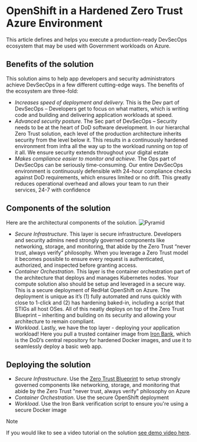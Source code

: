 # OpenShift in a Hardened Zero Trust Azure Environment

This article defines and helps you execute a production-ready DevSecOps ecosystem that may be used with Government workloads on Azure.

## Benefits of the solution
This solution aims to help app developers and security administrators achieve DevSecOps in a few different cutting-edge ways. The benefits of the ecosystem are three-fold: 
* *Increases speed of deployment and delivery.* This is the Dev part of DevSecOps – Developers get to focus on what matters, which is writing code and building and delivering application workloads at speed.
* *Advanced security posture.* The Sec part of DevSecOps – Security needs to be at the heart of DoD software development. In our hierarchal Zero Trust solution, each level of the production architecture inherits security from the level below it. This results in a continuously hardened environment from infra all the way up to the workload running on top of it all. We ensure security extends throughout your digital estate
* *Makes compliance easier to monitor and achieve.* The Ops part of DevSecOps can be seriously time-consuming. Our entire DevSecOps environment is continuously defensible with 24-hour compliance checks against DoD requirements, which ensures limited or no drift. This greatly reduces operational overhead and allows your team to run their services, 24-7 with confidence

## Components of the solution
Here are the architectural components of the solution.
![Pyramid](/media/pyramid.PNG)

* *Secure Infrastructure*. This layer is secure infrastructure. Developers and security admins need strongly governed components like networking, storage, and monitoring, that abide by the Zero Trust “never trust, always verify” philosophy. When you leverage a Zero Trust model it becomes possible to ensure every request is authenticated, authorized, and inspected before granting access.
* *Container Orchestration*. This layer is the container orchestration part of the architecture that deploys and manages Kubernetes nodes. Your compute solution also should be setup and leveraged in a secure way. This is a secure deployment of RedHat OpenShift on Azure. The deployment is unique as it’s (1) fully automated and runs quickly with close to 1-click and (2) has hardening baked-in, including a script that STIGs all host OSes. All of this neatly deploys on top of the Zero Trust Blueprint – inheriting and building on its security and allowing your architecture to remain compliant.
* *Workload*. Lastly, we have the top layer - deploying your application workload! Here you pull a trusted container image from [Iron Bank](https://ironbank.dsop.io), which is the DoD’s central repository for hardened Docker images, and use it to seamlessly deploy a basic web app.

## Deploying the solution
* *Secure Infrastructure*. Use the [Zero Trust Blueprint](https://github.com/Azure/ato-toolkit/tree/master/automation/zero-trust-architecture) to setup strongly governed components like networking, storage, and monitoring that abide by the Zero Trust "never trust, always verify" philosophy on Azure
* *Container Orchestration*. Use the secure OpenShift deployment
* *Workload*. Use the Iron Bank verification script to ensure you're using a secure Docker image 

> [!NOTE]
> If you would like to see a video tutorial on the solution [see demo video here](https://portal.azure.com/?#blade/Microsoft_Azure_Support/HelpAndSupportBlade).
> 
> 
